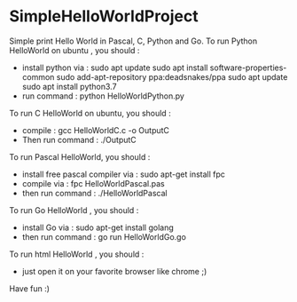 # SimpleHelloWorldProject
Simple print Hello World in Pascal, C, Python and Go.
To run Python HelloWorld on ubuntu , you should :
- install python via :
sudo apt update
sudo apt install software-properties-common
sudo add-apt-repository ppa:deadsnakes/ppa
sudo apt update
sudo apt install python3.7
- run command :
python HelloWorldPython.py

To run C HelloWorld on ubuntu, you should :
- compile :
gcc HelloWorldC.c -o OutputC
- Then run command :
./OutputC

To run Pascal HelloWorld, you should :
- install free pascal compiler via :
sudo apt-get install fpc
- compile via :
fpc HelloWorldPascal.pas
- then run command :
./HelloWorldPascal

To run Go HelloWorld , you should :
- install Go via :
sudo apt-get install golang
- then run command :
go run HelloWorldGo.go

To run html HelloWorld , you should :
- just open it on your favorite browser like chrome ;)

Have fun :)
